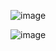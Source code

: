 ![image](https://github.com/Sanaahsan/HTML-CSS-PROJECT/assets/110116113/75b99f35-5d60-4bf5-b7c3-87857ab24fdb)

![image](https://github.com/Sanaahsan/HTML-CSS-PROJECT/assets/110116113/ed1b5f33-a713-4690-bdcd-cf9df1af054c)



